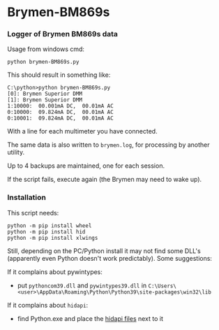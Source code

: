 # Brymen-BM869s

### Logger of Brymen BM869s data

Usage from windows cmd: 
    
    python brymen-BM869s.py
    
This should result in something like:

    C:\python>python brymen-BM869s.py
    [0]: Brymen Superior DMM
    [1]: Brymen Superior DMM
    1:10000:  00.001mA DC,  00.01mA AC
    0:10000:  09.824mA DC,  00.01mA AC
    0:10001:  09.824mA DC,  00.01mA AC

With a line for each multimeter you have connected. 

The same data is also written to `brymen.log`, for processing by another utility. 

Up to 4 backups are maintained, one for each session. 

If the script fails, execute again (the Brymen may need to wake up). 


### Installation

This script needs:

    python -m pip install wheel
    python -m pip install hid
    python -m pip install xlwings

Still, depending on the PC/Python install it may not find some DLL's (apparently even Python doesn't work predictably). Some suggestions:

If it complains about pywintypes: 
- put `pythoncom39.dll` and `pywintypes39.dll` in `C:\Users\<user>\AppData\Roaming\Python\Python39\site-packages\win32\lib`

If it complains about `hidapi`:
- find Python.exe and place the [hidapi files](https://github.com/signal11/hidapi/releases) next to it

